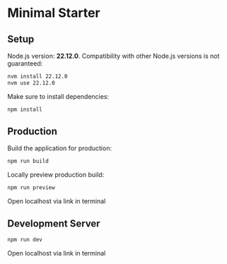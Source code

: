 # Minimal Starter

## Setup

Node.js version: **22.12.0**. Compatibility with other Node.js versions is not guaranteed:

```bash
nvm install 22.12.0
nvm use 22.12.0
```

Make sure to install dependencies:

```bash
npm install
```

## Production

Build the application for production:

```bash
npm run build
```

Locally preview production build:

```bash
npm run preview
```

Open localhost via link in terminal

## Development Server

```bash
npm run dev
```

Open localhost via link in terminal